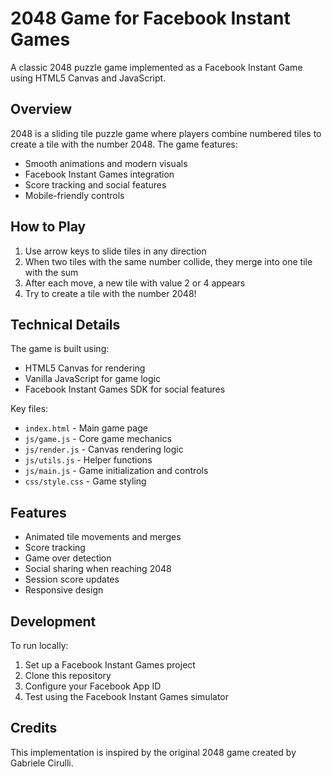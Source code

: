 # 2048 Game for Facebook Instant Games

A classic 2048 puzzle game implemented as a Facebook Instant Game using HTML5 Canvas and JavaScript.

## Overview

2048 is a sliding tile puzzle game where players combine numbered tiles to create a tile with the number 2048. The game features:

- Smooth animations and modern visuals
- Facebook Instant Games integration
- Score tracking and social features
- Mobile-friendly controls

## How to Play

1. Use arrow keys to slide tiles in any direction
2. When two tiles with the same number collide, they merge into one tile with the sum
3. After each move, a new tile with value 2 or 4 appears
4. Try to create a tile with the number 2048!

## Technical Details

The game is built using:
- HTML5 Canvas for rendering
- Vanilla JavaScript for game logic
- Facebook Instant Games SDK for social features

Key files:
- `index.html` - Main game page
- `js/game.js` - Core game mechanics
- `js/render.js` - Canvas rendering logic
- `js/utils.js` - Helper functions
- `js/main.js` - Game initialization and controls
- `css/style.css` - Game styling

## Features

- Animated tile movements and merges
- Score tracking
- Game over detection
- Social sharing when reaching 2048
- Session score updates
- Responsive design

## Development

To run locally:
1. Set up a Facebook Instant Games project
2. Clone this repository
3. Configure your Facebook App ID
4. Test using the Facebook Instant Games simulator

## Credits

This implementation is inspired by the original 2048 game created by Gabriele Cirulli.
